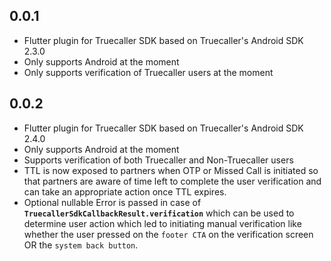 ## 0.0.1

* Flutter plugin for Truecaller SDK based on Truecaller's Android SDK 2.3.0
* Only supports Android at the moment
* Only supports verification of Truecaller users at the moment

## 0.0.2

* Flutter plugin for Truecaller SDK based on Truecaller's Android SDK 2.4.0
* Only supports Android at the moment
* Supports verification of both Truecaller and Non-Truecaller users
* TTL is now exposed to partners when OTP or Missed Call is initiated so that partners are aware of time left to complete the user verification and can take
 an appropriate action once TTL expires.
* Optional nullable Error is passed in case of **`TruecallerSdkCallbackResult.verification`** which can be used to determine user action which led to initiating
 manual verification like whether the user pressed on the `footer CTA` on the verification screen OR the `system back button`.
